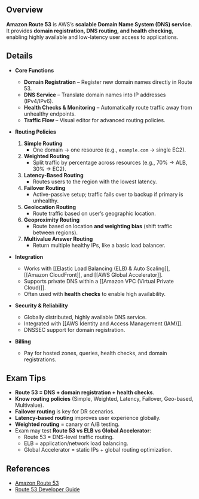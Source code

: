 ## **Overview**
**Amazon Route 53** is AWS’s **scalable Domain Name System (DNS) service**.  
It provides **domain registration, DNS routing, and health checking**, enabling highly available and low-latency user access to applications.

## **Details**
- **Core Functions**
	- **Domain Registration** – Register new domain names directly in Route 53.  
	- **DNS Service** – Translate domain names into IP addresses (IPv4/IPv6).  
	- **Health Checks & Monitoring** – Automatically route traffic away from unhealthy endpoints.  
	- **Traffic Flow** – Visual editor for advanced routing policies.  

- **Routing Policies**
	1. **Simple Routing**
		- One domain → one resource (e.g., `example.com` → single EC2).  
	2. **Weighted Routing**
		- Split traffic by percentage across resources (e.g., 70% → ALB, 30% → EC2).  
	3. **Latency-Based Routing**
		- Routes users to the region with the lowest latency.  
	4. **Failover Routing**
		- Active-passive setup; traffic fails over to backup if primary is unhealthy.  
	5. **Geolocation Routing**
		- Route traffic based on user’s geographic location.  
	6. **Geoproximity Routing**
		- Route based on location **and weighting bias** (shift traffic between regions).  
	7. **Multivalue Answer Routing**
		- Return multiple healthy IPs, like a basic load balancer.  

- **Integration**
	- Works with [[Elastic Load Balancing (ELB) & Auto Scaling]], [[Amazon CloudFront]], and [[AWS Global Accelerator]].  
	- Supports private DNS within a [[Amazon VPC (Virtual Private Cloud)]].  
	- Often used with **health checks** to enable high availability.  

- **Security & Reliability**
	- Globally distributed, highly available DNS service.  
	- Integrated with [[AWS Identity and Access Management (IAM)]].  
	- DNSSEC support for domain registration.  

- **Billing**
	- Pay for hosted zones, queries, health checks, and domain registrations.  

## **Exam Tips**
- **Route 53 = DNS + domain registration + health checks**.  
- **Know routing policies** (Simple, Weighted, Latency, Failover, Geo-based, Multivalue).  
- **Failover routing** is key for DR scenarios.  
- **Latency-based routing** improves user experience globally.  
- **Weighted routing** = canary or A/B testing.  
- Exam may test **Route 53 vs ELB vs Global Accelerator**:
	- Route 53 = DNS-level traffic routing.  
	- ELB = application/network load balancing.  
	- Global Accelerator = static IPs + global routing optimization.  

## **References**
- [Amazon Route 53](https://aws.amazon.com/route53/)  
- [Route 53 Developer Guide](https://docs.aws.amazon.com/Route53/latest/DeveloperGuide/Welcome.html)  
